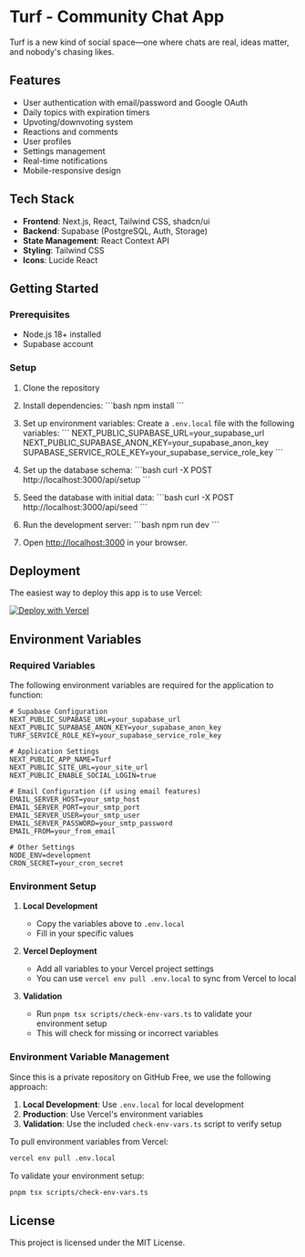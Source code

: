 # Turf - Community Chat App

Turf is a new kind of social space—one where chats are real, ideas matter, and nobody's chasing likes.

## Features

- User authentication with email/password and Google OAuth
- Daily topics with expiration timers
- Upvoting/downvoting system
- Reactions and comments
- User profiles
- Settings management
- Real-time notifications
- Mobile-responsive design

## Tech Stack

- **Frontend**: Next.js, React, Tailwind CSS, shadcn/ui
- **Backend**: Supabase (PostgreSQL, Auth, Storage)
- **State Management**: React Context API
- **Styling**: Tailwind CSS
- **Icons**: Lucide React

## Getting Started

### Prerequisites

- Node.js 18+ installed
- Supabase account

### Setup

1. Clone the repository
2. Install dependencies:
   \`\`\`bash
   npm install
   \`\`\`
3. Set up environment variables:
   Create a `.env.local` file with the following variables:
   \`\`\`
   NEXT_PUBLIC_SUPABASE_URL=your_supabase_url
   NEXT_PUBLIC_SUPABASE_ANON_KEY=your_supabase_anon_key
   SUPABASE_SERVICE_ROLE_KEY=your_supabase_service_role_key
   \`\`\`

4. Set up the database schema:
   \`\`\`bash
   curl -X POST http://localhost:3000/api/setup
   \`\`\`

5. Seed the database with initial data:
   \`\`\`bash
   curl -X POST http://localhost:3000/api/seed
   \`\`\`

6. Run the development server:
   \`\`\`bash
   npm run dev
   \`\`\`

7. Open [http://localhost:3000](http://localhost:3000) in your browser.

## Deployment

The easiest way to deploy this app is to use Vercel:

[![Deploy with Vercel](https://vercel.com/button)](https://vercel.com/new/clone?repository-url=https%3A%2F%2Fgithub.com%2Fyourusername%2Fturf)

## Environment Variables

### Required Variables

The following environment variables are required for the application to function:

```env
# Supabase Configuration
NEXT_PUBLIC_SUPABASE_URL=your_supabase_url
NEXT_PUBLIC_SUPABASE_ANON_KEY=your_supabase_anon_key
TURF_SERVICE_ROLE_KEY=your_supabase_service_role_key

# Application Settings
NEXT_PUBLIC_APP_NAME=Turf
NEXT_PUBLIC_SITE_URL=your_site_url
NEXT_PUBLIC_ENABLE_SOCIAL_LOGIN=true

# Email Configuration (if using email features)
EMAIL_SERVER_HOST=your_smtp_host
EMAIL_SERVER_PORT=your_smtp_port
EMAIL_SERVER_USER=your_smtp_user
EMAIL_SERVER_PASSWORD=your_smtp_password
EMAIL_FROM=your_from_email

# Other Settings
NODE_ENV=development
CRON_SECRET=your_cron_secret
```

### Environment Setup

1. **Local Development**
   - Copy the variables above to `.env.local`
   - Fill in your specific values

2. **Vercel Deployment**
   - Add all variables to your Vercel project settings
   - You can use `vercel env pull .env.local` to sync from Vercel to local

3. **Validation**
   - Run `pnpm tsx scripts/check-env-vars.ts` to validate your environment setup
   - This will check for missing or incorrect variables

### Environment Variable Management

Since this is a private repository on GitHub Free, we use the following approach:

1. **Local Development**: Use `.env.local` for local development
2. **Production**: Use Vercel's environment variables
3. **Validation**: Use the included `check-env-vars.ts` script to verify setup

To pull environment variables from Vercel:
```bash
vercel env pull .env.local
```

To validate your environment setup:
```bash
pnpm tsx scripts/check-env-vars.ts
```

## License

This project is licensed under the MIT License.

